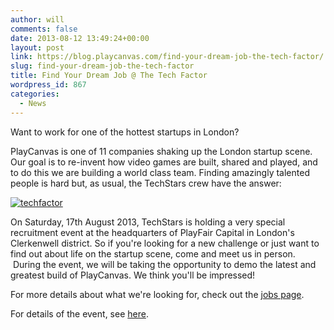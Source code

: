 ```yaml
---
author: will
comments: false
date: 2013-08-12 13:49:24+00:00
layout: post
link: https://blog.playcanvas.com/find-your-dream-job-the-tech-factor/
slug: find-your-dream-job-the-tech-factor
title: Find Your Dream Job @ The Tech Factor
wordpress_id: 867
categories:
  - News
---
```


Want to work for one of the hottest startups in London?

PlayCanvas is one of 11 companies shaking up the London startup scene. Our goal is to re-invent how video games are built, shared and played, and to do this we are building a world class team. Finding amazingly talented people is hard but, as usual, the TechStars crew have the answer:

[![techfactor](https://blog.playcanvas.com/wp-content/uploads/2013/08/techfactor.jpg)](https://blog.playcanvas.com/wp-content/uploads/2013/08/techfactor.jpg)

On Saturday, 17th August 2013, TechStars is holding a very special recruitment event at the headquarters of PlayFair Capital in London's Clerkenwell district. So if you're looking for a new challenge or just want to find out about life on the startup scene, come and meet us in person.  During the event, we will be taking the opportunity to demo the latest and greatest build of PlayCanvas. We think you'll be impressed!

For more details about what we're looking for, check out the [jobs page](http://blog.playcanvas.com/jobs/).

For details of the event, see [here](http://techfactor.splashthat.com/).
